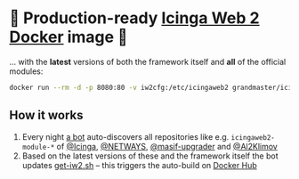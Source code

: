 # 🚀 Production-ready [Icinga Web 2] [Docker] image 🚀

... with the **latest** versions of both the framework itself
and **all** of the official modules:

```bash
docker run --rm -d -p 8080:80 -v iw2cfg:/etc/icingaweb2 grandmaster/icingaweb2:apache
```

## How it works

1. Every night [a bot] auto-discovers all repositories
   like e.g. `icingaweb2-module-*` of [@Icinga], [@NETWAYS], [@masif-upgrader] and [@Al2Klimov]
2. Based on the latest versions of these and the framework itself
   the bot updates [get-iw2.sh] – this triggers the auto-build on [Docker Hub]

[Icinga Web 2]: https://github.com/Icinga/icingaweb2
[Docker]: https://www.docker.com
[a bot]: https://github.com/Al2Klimov/dockerweb2
[@Icinga]: https://github.com/Icinga
[@NETWAYS]: https://github.com/NETWAYS
[@masif-upgrader]: https://github.com/masif-upgrader
[@Al2Klimov]: https://github.com/Al2Klimov
[get-iw2.sh]: get-iw2.sh
[Docker Hub]: https://hub.docker.com
